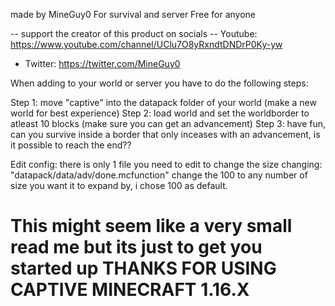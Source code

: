 
made by MineGuy0 
For survival and server
Free for anyone

-- support the creator of this product on socials
-- Youtube: https://www.youtube.com/channel/UClu7O8yRxndtDNDrP0Ky-yw
- Twitter: https://twitter.com/MineGuy0

When adding to your world or server you have to do the following steps:

Step 1: move "captive" into the datapack folder of your world (make a new world for best experience)
Step 2: load world and set the worldborder to atleast 10 blocks (make sure you can get an advancement)
Step 3: have fun, can you survive inside a border that only inceases with an advancement, is it possible to reach the end??

Edit config:
there is only 1 file you need to edit to change the size changing:
"datapack/data/adv/done.mcfunction" change the 100 to any number of size you want it to expand by, i chose 100 as default.

This might seem like a very small read me but its just to get you started up THANKS FOR USING CAPTIVE MINECRAFT 1.16.X
===============================================================================================================================
